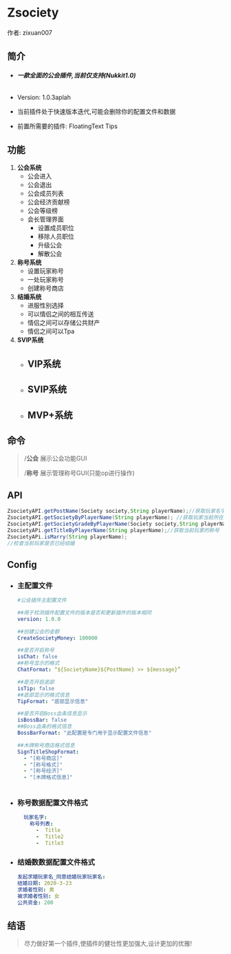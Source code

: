 # Zsociety

作者: zixuan007



## 简介

- ###### **一款全面的公会插件,当前仅支持(Nukkit1.0)**

- Version: 1.0.3aplah

- 当前插件处于快速版本迭代,可能会删除你的配置文件和数据

- 前置所需要的插件: FloatingText Tips



## 功能

1. **公会系统**
   - 公会进入
   - 公会退出
   - 公会成员列表
   - 公会经济贡献榜
   - 公会等级榜
   - 会长管理界面
     - 设置成员职位
     - 移除人员职位
     - 升级公会
     - 解散公会
2. **称号系统**
   - 设置玩家称号
   - 一处玩家称号
   - 创建称号商店
3. **结婚系统**
   - 进服性别选择
   - 可以情侣之间的相互传送
   - 情侣之间可以存储公共财产
   - 情侣之间可以Tpa
4. **SVIP系统**
   - VIP系统
     - 
   - SVIP系统
     - 
   - MVP+系统
     - 

## 命令

> /**公会** 展示公会功能GUI
>
> /**称号** 展示管理称号GUI(只能op进行操作)
>



## API
```java
ZsocietyAPI.getPostName(Society society,String playerName);//获取玩家名字
ZsocietyAPI.getSocietyByPlayerName(String playerName); //获取玩家当前所在的公会
ZsocietyAPI.getSocietyGradeByPlayerName(Society society,String playerName);//获取玩家当前加入公会的等级
ZsocietyAPi.getTitleByPlayerName(String playerName);//获取当前玩家的称号
ZsocietyAPi.isMarry(String playerName);
//检查当前玩家是否已经结婚
```



## Config

- ### 主配置文件

  ```yml
  #公会插件主配置文件
  
  ##用于检测插件配置文件的版本是否和更新插件的版本相同
  version: 1.0.0
  
  ##创建公会的金额
  CreateSocietyMoney: 100000
  
  ##是否开启称号
  isChat: false
  ##称号显示的格式
  ChatFormat: “${SocietyName}${PostName} >> ${message}”
  
  ##是否开启底部
  isTip: false
  ##底部显示的格式信息
  TipFormat: "底部显示信息"
  
  ##是否开启Boss血条信息显示
  isBossBar: false
  ##Boss血条的格式信息
  BossBarFormat: "此配置是专门用于显示配置文件信息"
  
  ##木牌称号商店格式信息
  SignTitleShopFormat:
  	- "[称号商店]"
  	- "[称号格式]"
  	- "[称号经济]"
  	- "[木牌格式信息]"
  	
  ```

- ### 称号数据配置文件格式

  ```yml
    玩家名字:
  	  称号列表:
  	    -  Title
        -  Title2
        -  Title3
  
  ```

- ### 结婚数数据配置文件格式

  ```yml
  发起求婚玩家名_同意结婚玩家玩家名:
  结婚日期: 2020-3-23
  求婚者性别: 男
  被求婚者性别: 女
  公共资金: 200
  ```




## 结语

> 尽力做好第一个插件,使插件的健壮性更加强大,设计更加的优雅!


